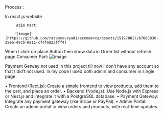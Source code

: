 Process : 

In react.js website


         Adim Part:

        ![image](https://github.com/ratanmaurya01/ecommerce/assets/151978027/67683836-29e6-49cb-8a11-cf4fe823fff4)
        

      
When I click on place Button then show data in Order list without refresh page 
          Consumer Part:
        ![image](https://github.com/ratanmaurya01/ecommerce/assets/151978027/9a6d09a9-814e-4105-9491-75966a6f9b8a)

Payment Getway not used in this project  till now I don’t have any account so that I did’t not used.
In my code I used both admin and consumer in single page.

•	Frontend (Rect.js): Create a simple frontend to view products, add them to the cart, and place an order.
•	Backend (Node.js): Use Node.js with Express or Nest.js and integrate it with a PostgreSQL database.
•	Payment Gateway: Integrate any payment gateway (like Stripe or PayPal).
•	Admin Portal: Create an admin portal to view orders and products, with real-time updates.


